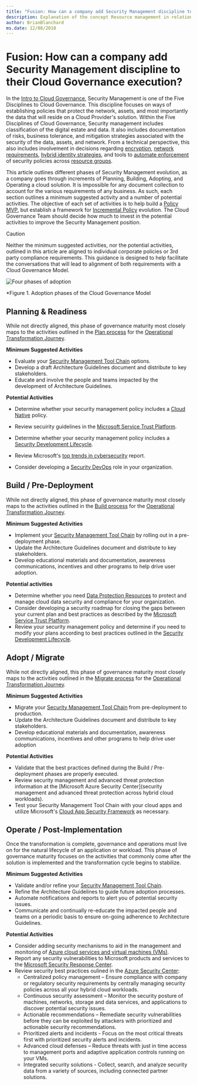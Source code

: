 ```yaml
---
title: "Fusion: How can a company add Security Management discipline to their Cloud Governance execution?"
description: Explanation of the concept Resource management in relation to cloud governance
author: BrianBlanchard
ms.date: 12/08/2018
---
```


# Fusion: How can a company add Security Management discipline to their Cloud Governance execution?

In the [Intro to Cloud Governance](../overview.md), Security Management is one of the Five Disciplines to Cloud Governance. This discipline focuses on ways of establishing policies that protect the network, assets, and most importantly the data that will reside on a Cloud Provider's solution. Within the Five Disciplines of Cloud Governance, Security management includes classification of the digital estate and data. It also includes documentation of risks, business tolerance, and mitigation strategies associated with the security of the data, assets, and network. From a technical perspective, this also includes involvement in decisions regarding [encryption](../../infrastructure/encryption/overview.md), [network requirements](../../infrastructure/software-defined-networks/overview.md), [hybrid identity strategies](../../infrastructure/identity/overview.md), and tools to [automate enforcement](../../infrastructure/policy-enforcement/overview.md) of security policies across [resource groups](../../infrastructure/resource-grouping/overview.md).

This article outlines different phases of Security Management evolution, as a company goes through increments of Planning, Building, Adopting, and Operating a cloud solution. It is impossible for any document collection to account for the various requirements of any business. As such, each section outlines a minimum suggested activity and a number of potential activities. The objective of each set of activities is to help build a [Policy MVP](../policy-compliance/overview.md), but establish a framework for [Incremental Policy](../policy-compliance/overview.md) evolution. The Cloud Governance Team should decide how much to invest in the potential activities to improve the Security Management position.

> [!CAUTION]
> Neither the minimum suggested activities, nor the potential activities, outlined in this article are aligned to individual corporate policies or 3rd party compliance requirements. This guidance is designed to help facilitate the conversations that will lead to alignment of both requirements with a Cloud Governance Model.

![Four phases of adoption](../../_images/adoptionphases.png)

*Figure 1. Adoption phases of the Cloud Governance Model

## Planning & Readiness

While not directly aligned, this phase of governance maturity most closely maps to the activities outlined in the [Plan process](../../transformation-journeys/operational-transformation/plan.md) for the [Operational Transformation Journey](../../transformation-journeys/operational-transformation/overview.md).

**Minimum Suggested Activities**

* Evaluate your [Security Management Tool Chain](toolchain.md) options.
* Develop a draft Architecture Guidelines document and distribute to key stakeholders.
* Educate and involve the people and teams impacted by the development of Architecture Guidelines.

**Potential Activities**
* Determine whether your security management policy includes a [Cloud Native](cloud-native-policy.md) policy.
* Review secuirity guidelines in the [Microsoft Service Trust Platform](https://www.microsoft.com/en-us/trustcenter/stp/default.aspx).
* Determine whether your security management policy includes a [Security Development Lifecycle](https://www.microsoft.com/en-us/securityengineering/sdl/). 
* Review Microsoft's [top trends in cybersecurity](https://www.microsoft.com/en-us/security/operations/security-intelligence-report) report.

* Consider developing a [Security DevOps](https://www.microsoft.com/en-us/securityengineering/devsecops) role in your organization.

## Build / Pre-Deployment

While not directly aligned, this phase of governance maturity most closely maps to the activities outlined in the [Build process](../../transformation-journeys/operational-transformation/build.md) for the [Operational Transformation Journey](../../transformation-journeys/operational-transformation/overview.md).

**Minimum Suggested Activities**

* Implement your [Security Management Tool Chain](toolchain.md) by rolling out in a pre-deployment phase.
* Update the Architecture Guidelines document and distribute to key stakeholders.
* Develop educational materials and documentation, awareness communications, incentives and other programs to help drive user adoption.

**Potential activities**
* Determine whether you need [Data Protection Resources](https://servicetrust.microsoft.com/ViewPage/TrustDocuments) to protect and manage cloud data security and compliance for your organization.
* Consider developing a security roadmap for closing the gaps between your current plan and best practices as described by the [Microsoft Service Trust Platform](https://www.microsoft.com/en-us/trustcenter/stp/default.aspx). 
* Review your security management policy and determine if you need to modify your plans according to best practices outlined in the [Security Development Lifecycle](https://www.microsoft.com/en-us/securityengineering/sdl/).

## Adopt / Migrate

While not directly aligned, this phase of governance maturity most closely maps to the activities outlined in the [Migrate process](../../transformation-journeys/operational-transformation/migrate.md) for the [Operational Transformation Journey](../../transformation-journeys/operational-transformation/overview.md).

**Minimum Suggested Activities**

* Migrate your [Security Management Tool Chain](toolchain.md) from pre-deployment to production.
* Update the Architecture Guidelines document and distribute to key stakeholders.
* Develop educational materials and documentation, awareness communications, incentives and other programs to help drive user adoption

**Potential Activities**
* Validate that the best practices defined during the Build / Pre-deployment phases are properly executed. 
* Review security management and advanced threat protection information at the [Microsoft Azure Security Center](security management and advanced threat protection across hybrid cloud workloads).
* Test your Security Management Tool Chain with your cloud apps and utilize Microsoft's [Cloud App Security Framework](https://docs.microsoft.com/en-us/cloud-app-security/what-is-cloud-app-security) as necessary.

## Operate / Post-Implementation

Once the transformation is complete, governance and operations must live on for the natural lifecycle of an  application or workload. This phase of governance maturity focuses on the activities that commonly come after the solution is implemented and the transformation cycle begins to stabilize.

**Minimum Suggested Activities**

* Validate and/or refine your [Security Management Tool Chain](toolchain.md).
* Refine the Architecture Guidelines to guide future adoption processes.
* Automate notifications and reports to alert you of potential security issues.
* Communicate and continually re-educate the impacted people and teams on a periodic basis to ensure on-going adherence to Architecture Guidelines.

**Potential Activities**

* Consider adding security mechanisms to aid in the management and monitoring of [Azure cloud services and virtual machines (VMs)](https://docs.microsoft.com/en-us/azure/security/security-management-and-monitoring-overview).
* Report any security vulnerabilities to Microsoft products and services to the [Microsoft Security Response Center](https://www.microsoft.com/en-us/msrc).
* Review security best practices oulined in the [Azure Security Center](https://docs.microsoft.com/en-us/azure/security-center/security-center-intro?toc=/azure/security/toc.json&bc=/azure/security/breadcrumb/toc.json):
  * Centralized policy management – Ensure compliance with company or regulatory security requirements by centrally managing security policies across all your hybrid cloud workloads.
  * Continuous security assessment – Monitor the security posture of machines, networks, storage and data services, and applications to discover potential security issues.
  * Actionable recommendations – Remediate security vulnerabilities before they can be exploited by attackers with prioritized and actionable security recommendations.
  * Prioritized alerts and incidents - Focus on the most critical threats first with prioritized security alerts and incidents.
  * Advanced cloud defenses – Reduce threats with just in time access to management ports and adaptive application controls running on your VMs.
  * Integrated security solutions - Collect, search, and analyze security data from a variety of sources, including connected partner solutions.
  

